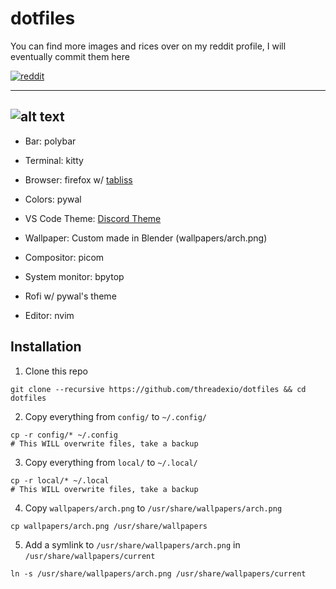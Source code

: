 # dotfiles

You can find more images and rices over on my reddit profile, I will eventually commit them here

[![reddit](https://img.shields.io/badge/Reddit-FF4500?style=for-the-badge&logo=reddit&logoColor=white)](https://www.reddit.com/user/RageAlert)

---------------------
![alt text](/images/rice2.png)
---------------------

- Bar: polybar

- Terminal: kitty

- Browser: firefox w/ [tabliss](https://tabliss.io/)

- Colors: pywal

- VS Code Theme: [Discord Theme](https://marketplace.visualstudio.com/items?itemName=tanmay.discord-theme)

- Wallpaper: Custom made in Blender (wallpapers/arch.png)

- Compositor: picom

- System monitor: bpytop

- Rofi w/ pywal's theme

- Editor: nvim

## Installation

1. Clone this repo
```
git clone --recursive https://github.com/threadexio/dotfiles && cd dotfiles
```

2. Copy everything from `config/` to `~/.config/`
```
cp -r config/* ~/.config
# This WILL overwrite files, take a backup
```

3. Copy everything from `local/` to `~/.local/`
```
cp -r local/* ~/.local
# This WILL overwrite files, take a backup
```

4. Copy `wallpapers/arch.png` to `/usr/share/wallpapers/arch.png`
```
cp wallpapers/arch.png /usr/share/wallpapers
```

5. Add a symlink to `/usr/share/wallpapers/arch.png` in `/usr/share/wallpapers/current`
```
ln -s /usr/share/wallpapers/arch.png /usr/share/wallpapers/current
```
